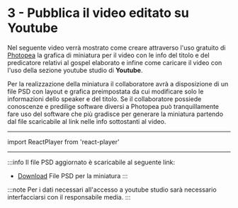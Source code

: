 # 3 - Pubblica il video editato su Youtube
 

Nel seguente video verrà mostrato come creare attraverso l'uso gratuito di [Photopea](https://www.photopea.com/)  la grafica di miniatura per il video con le info del titolo e del predicatore relativi al gospel elaborato e infine come caricare il video con l'uso della sezione youtube studio di **Youtube**.

Per la realizzazione della miniatura il collaboratore avrà a disposizione di un file PSD con layout e grafica preimpostata da cui modificare solo le informazioni dello speaker e del titolo.
Se il collaboratore possiede conoscenze e predilige software diversi a Photopea può tranquillamente fare uso del software che più gradisce per generare la miniatura partendo dal file scaricabile al link nelle info sottostanti al video.

---

import ReactPlayer from 'react-player'

<ReactPlayer controls url='https://youtu.be/kdbz0fA5k0E' />

---

:::info
Il file  PSD aggiornato è scaricabile al seguente link:

- [Download](https://drive.google.com/drive/folders/1zdrups0Sn5FA9plyd3HclC6FRB7YJRfQ?usp=share_link)  File PSD per la miniatura
:::


:::note
Per i dati necessari all'accesso a youtube studio sarà necessario interfacciarsi con il responsabile media.
:::

